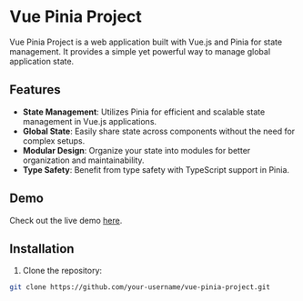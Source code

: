 # Vue Pinia Project

Vue Pinia Project is a web application built with Vue.js and Pinia for state management. It provides a simple yet powerful way to manage global application state.

## Features

- **State Management**: Utilizes Pinia for efficient and scalable state management in Vue.js applications.
- **Global State**: Easily share state across components without the need for complex setups.
- **Modular Design**: Organize your state into modules for better organization and maintainability.
- **Type Safety**: Benefit from type safety with TypeScript support in Pinia.

## Demo

Check out the live demo [here](https://vue-pinia-project-ten.vercel.app/).

## Installation

1. Clone the repository:

```bash
git clone https://github.com/your-username/vue-pinia-project.git
